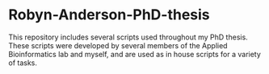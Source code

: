 # Robyn-Anderson-PhD-thesis

This repository includes several scripts used throughout my PhD thesis. These scripts were developed by several members of the Applied Bioinformatics lab and myself, and are used as in house scripts for a variety of tasks. 
